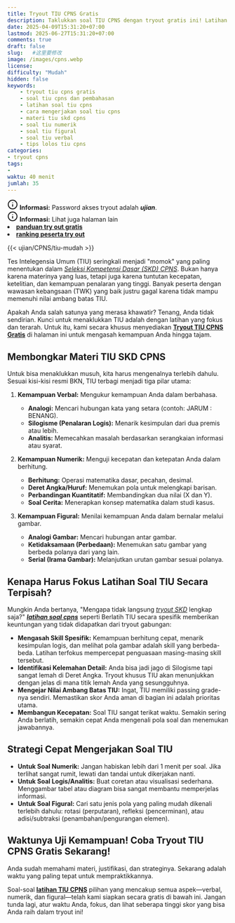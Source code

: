 ```yaml
---
title: Tryout TIU CPNS Gratis
description: Taklukkan soal TIU CPNS dengan tryout gratis ini! Latihan soal TIU terbaru (numerik, figural, verbal) lengkap dengan pembahasan dan tips cepat. Siap capai skor tinggi
date: 2025-04-09T15:31:20+07:00
lastmod: 2025-06-27T15:31:20+07:00
comments: true
draft: false 
slug:   #这里要修改
image: /images/cpns.webp
license: 
difficulty: "Mudah"
hidden: false
keywords: 
    - tryout tiu cpns gratis
    - soal tiu cpns dan pembahasan
    - latihan soal tiu cpns
    - cara mengerjakan soal tiu cpns
    - materi tiu skd cpns
    - soal tiu numerik
    - soal tiu figural
    - soal tiu verbal
    - tips lolos tiu cpns
categories:
- tryout cpns
tags:
- 
waktu: 40 menit
jumlah: 35   
---
```



<div class="alert alert-info">
  <svg xmlns="http://www.w3.org/2000/svg" width="24" height="24" viewBox="0 0 24 24" fill="none" stroke="currentColor" stroke-width="2" stroke-linecap="round" stroke-linejoin="round" class="feather feather-info"><circle cx="12" cy="12" r="10"></circle><line x1="12" y1="16" x2="12" y2="12"></line>    <line x1="12" y1="8" x2="12.01" y2="8"></line>  </svg>
  <span><strong>Informasi:</strong> Password akses tryout adalah <b><i>ujian</b></i>.</span>
</div>
<div class="alert alert-info">
  <svg xmlns="http://www.w3.org/2000/svg" width="24" height="24" viewBox="0 0 24 24" fill="none" stroke="currentColor" stroke-width="2" stroke-linecap="round" stroke-linejoin="round" class="feather feather-info"><circle cx="12" cy="12" r="10"></circle><line x1="12" y1="16" x2="12" y2="12"></line>    <line x1="12" y1="8" x2="12.01" y2="8"></line>  </svg>
  <span><strong>Informasi:</strong> Lihat juga halaman lain<b> <li><a href="/ujian/cara-ikut-tryout-online-gratis">panduan try out gratis</a></li></b> <b><li><a href="/ujian/ranking-peserta-tryout">ranking peserta try out</a></li></b></span>
</div>


{{< ujian/CPNS/tiu-mudah >}}

Tes Intelegensia Umum (TIU) seringkali menjadi "momok" yang paling menentukan dalam *[Seleksi Kompetensi Dasar (SKD) CPNS](/ujian/cpns/try-out-skd-cpns-gratis/)*. Bukan hanya karena materinya yang luas, tetapi juga karena tuntutan kecepatan, ketelitian, dan kemampuan penalaran yang tinggi. Banyak peserta dengan wawasan kebangsaan (TWK) yang baik justru gagal karena tidak mampu memenuhi nilai ambang batas TIU.

Apakah Anda salah satunya yang merasa khawatir? Tenang, Anda tidak sendirian. Kunci untuk menaklukkan TIU adalah dengan latihan yang fokus dan terarah. Untuk itu, kami secara khusus menyediakan **[Tryout TIU CPNS Gratis](/ujian/cpns/tryout-tiu-cpns/)** di halaman ini untuk mengasah kemampuan Anda hingga tajam.

## Membongkar Materi TIU SKD CPNS

Untuk bisa menaklukkan musuh, kita harus mengenalnya terlebih dahulu. Sesuai kisi-kisi resmi BKN, TIU terbagi menjadi tiga pilar utama:

1.  **Kemampuan Verbal:** Mengukur kemampuan Anda dalam berbahasa.
    * **Analogi:** Mencari hubungan kata yang setara (contoh: JARUM : BENANG).
    * **Silogisme (Penalaran Logis):** Menarik kesimpulan dari dua premis atau lebih.
    * **Analitis:** Memecahkan masalah berdasarkan serangkaian informasi atau syarat.

2.  **Kemampuan Numerik:** Menguji kecepatan dan ketepatan Anda dalam berhitung.
    * **Berhitung:** Operasi matematika dasar, pecahan, desimal.
    * **Deret Angka/Huruf:** Menemukan pola untuk melengkapi barisan.
    * **Perbandingan Kuantitatif:** Membandingkan dua nilai (X dan Y).
    * **Soal Cerita:** Menerapkan konsep matematika dalam studi kasus.

3.  **Kemampuan Figural:** Menilai kemampuan Anda dalam bernalar melalui gambar.
    * **Analogi Gambar:** Mencari hubungan antar gambar.
    * **Ketidaksamaan (Perbedaan):** Menemukan satu gambar yang berbeda polanya dari yang lain.
    * **Serial (Irama Gambar):** Melanjutkan urutan gambar sesuai polanya.

## Kenapa Harus Fokus Latihan Soal TIU Secara Terpisah?

Mungkin Anda bertanya, "Mengapa tidak langsung *[tryout SKD](/ujian/cpns/tryout-cpns-gratis/)* lengkap saja?" ***[latihan soal cpns](/categories/tryout-cpns/)*** seperti Berlatih TIU secara spesifik memberikan keuntungan yang tidak didapatkan dari tryout gabungan:

* **Mengasah Skill Spesifik:** Kemampuan berhitung cepat, menarik kesimpulan logis, dan melihat pola gambar adalah skill yang berbeda-beda. Latihan terfokus mempercepat penguasaan masing-masing skill tersebut.
* **Identifikasi Kelemahan Detail:** Anda bisa jadi jago di Silogisme tapi sangat lemah di Deret Angka. Tryout khusus TIU akan menunjukkan dengan jelas di mana titik lemah Anda yang sesungguhnya.
* **Mengejar Nilai Ambang Batas TIU:** Ingat, TIU memiliki passing grade-nya sendiri. Memastikan skor Anda aman di bagian ini adalah prioritas utama.
* **Membangun Kecepatan:** Soal TIU sangat terikat waktu. Semakin sering Anda berlatih, semakin cepat Anda mengenali pola soal dan menemukan jawabannya.

## Strategi Cepat Mengerjakan Soal TIU

* **Untuk Soal Numerik:** Jangan habiskan lebih dari 1 menit per soal. Jika terlihat sangat rumit, lewati dan tandai untuk dikerjakan nanti.
* **Untuk Soal Logis/Analitis:** Buat coretan atau visualisasi sederhana. Menggambar tabel atau diagram bisa sangat membantu memperjelas informasi.
* **Untuk Soal Figural:** Cari satu jenis pola yang paling mudah dikenali terlebih dahulu: rotasi (perputaran), refleksi (pencerminan), atau adisi/subtraksi (penambahan/pengurangan elemen).

## Waktunya Uji Kemampuan! Coba Tryout TIU CPNS Gratis Sekarang!

Anda sudah memahami materi, justifikasi, dan strateginya. Sekarang adalah waktu yang paling tepat untuk mempraktikkannya.

Soal-soal **[latihan TIU CPNS](/ujian/)** pilihan yang mencakup semua aspek—verbal, numerik, dan figural—telah kami siapkan secara gratis di bawah ini. Jangan tunda lagi, atur waktu Anda, fokus, dan lihat seberapa tinggi skor yang bisa Anda raih dalam tryout ini!





